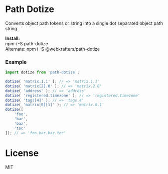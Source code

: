 # Path Dotize

Converts object path tokens or string into a single dot separated object path string.

**Install:**\
npm i -S path-dotize\
Alternate: npm i -S @webkrafters/path-dotize

### Example

```jsx
import dotize from 'path-dotize'; 

dotize( 'matrix.1.1' ); // => 'matrix.1.1'
dotize( 'matrix[2].0' ); // => 'matrix.2.0'
dotize( 'address' ); // => 'address'
dotize( 'registered.timezone' ); // => 'registered.timezone'
dotize( 'tags[4]' ); // => 'tags.4'
dotize( 'matrix[0][1]' ); // => 'matrix.0.1'
dotize([
    'foo',
    'bar',
    'baz',
    'toc'
]); // => 'foo.bar.baz.toc'

```

# License
MIT
 